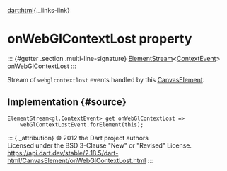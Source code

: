 [dart:html](../../dart-html/dart-html-library){._links-link}

onWebGlContextLost property
===========================

::: {#getter .section .multi-line-signature}
[ElementStream](../elementstream-class)\<[ContextEvent](../../dart-web_gl/contextevent-class)\>
onWebGlContextLost
:::

Stream of `webglcontextlost` events handled by this
[CanvasElement](../canvaselement-class).

Implementation {#source}
--------------

``` {.language-dart data-language="dart"}
ElementStream<gl.ContextEvent> get onWebGlContextLost =>
    webGlContextLostEvent.forElement(this);
```

::: {._attribution}
© 2012 the Dart project authors\
Licensed under the BSD 3-Clause \"New\" or \"Revised\" License.\
<https://api.dart.dev/stable/2.18.5/dart-html/CanvasElement/onWebGlContextLost.html>
:::
